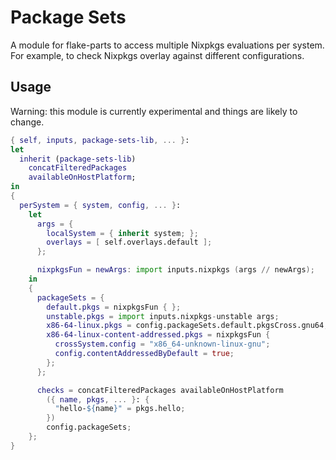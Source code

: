 # Package Sets

A module for flake-parts to access multiple Nixpkgs evaluations per system. For
example, to check Nixpkgs overlay against different configurations.

## Usage

Warning: this module is currently experimental and things are likely to change.

```nix
{ self, inputs, package-sets-lib, ... }:
let
  inherit (package-sets-lib)
    concatFilteredPackages
    availableOnHostPlatform;
in
{
  perSystem = { system, config, ... }:
    let
      args = {
        localSystem = { inherit system; };
        overlays = [ self.overlays.default ];
      };

      nixpkgsFun = newArgs: import inputs.nixpkgs (args // newArgs);
    in
    {
      packageSets = {
        default.pkgs = nixpkgsFun { };
        unstable.pkgs = import inputs.nixpkgs-unstable args;
        x86-64-linux.pkgs = config.packageSets.default.pkgsCross.gnu64;
        x86-64-linux-content-addressed.pkgs = nixpkgsFun {
          crossSystem.config = "x86_64-unknown-linux-gnu";
          config.contentAddressedByDefault = true;
        };
      };

      checks = concatFilteredPackages availableOnHostPlatform
        ({ name, pkgs, ... }: {
          "hello-${name}" = pkgs.hello;
        })
        config.packageSets;
    };
}
```
